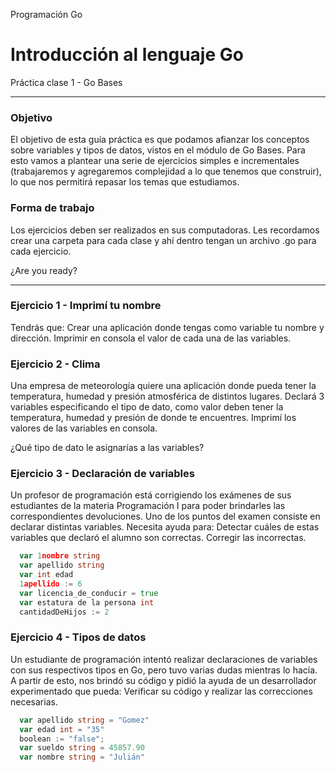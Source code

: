 Programación Go
# Introducción al lenguaje Go

Práctica clase 1 - Go Bases

---


### Objetivo
El objetivo de esta guía práctica es que podamos afianzar los conceptos sobre variables y tipos de datos, vistos en el módulo de Go Bases. Para esto vamos a plantear una serie de ejercicios simples e incrementales (trabajaremos y agregaremos complejidad a lo que tenemos que construir), lo que nos permitirá repasar los temas que estudiamos. 

### Forma de trabajo
Los ejercicios deben ser realizados en sus computadoras. Les recordamos crear una carpeta para cada clase y ahí dentro tengan un archivo .go para cada ejercicio.

¿Are you ready? 

---

### Ejercicio 1 - Imprimí tu nombre
Tendrás que: 
Crear una aplicación donde tengas como variable tu nombre y dirección.
Imprimir en consola el valor de cada una de las variables.


### Ejercicio 2 - Clima

Una empresa de meteorología quiere una aplicación donde pueda tener la temperatura, humedad y presión atmosférica de distintos lugares. 
Declará 3 variables especificando el tipo de dato, como valor deben tener la temperatura, humedad y presión de donde te encuentres.
Imprimí los valores de las variables en consola.

¿Qué tipo de dato le asignarías a las variables?

### Ejercicio 3 - Declaración de variables

Un profesor de programación está corrigiendo los exámenes de sus estudiantes de la materia Programación I para poder brindarles las correspondientes devoluciones. Uno de los puntos del examen consiste en declarar distintas variables. 
Necesita ayuda para:
Detectar cuáles de estas variables que declaró el alumno son correctas.
Corregir las incorrectas.
```GO
  var 1nombre string
  var apellido string
  var int edad
  1apellido := 6
  var licencia_de_conducir = true
  var estatura de la persona int
  cantidadDeHijos := 2
``````
					
### Ejercicio 4 - Tipos de datos
Un estudiante de programación intentó realizar declaraciones de variables con sus respectivos tipos en Go, pero tuvo varias dudas mientras lo hacía. A partir de esto, nos brindó su código y pidió la ayuda de un desarrollador experimentado que pueda:
Verificar su código y realizar las correcciones necesarias.
```GO
  var apellido string = "Gomez"
  var edad int = "35"
  boolean := "false";
  var sueldo string = 45857.90
  var nombre string = "Julián"
``````
